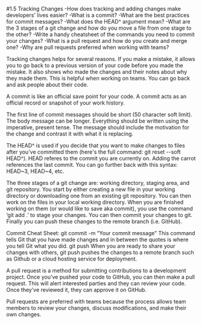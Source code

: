 #1.5 Tracking Changes
-How does tracking and adding changes make developers' lives easier?
-What is a commit?
-What are the best practices for commit messages?
-What does the HEAD^ argument mean?
-What are the 3 stages of a git change and how do you move a file from one stage to the other?
-Write a handy cheatsheet of the commands you need to commit your changes?
-What is a pull request and how do you create and merge one?
-Why are pull requests preferred when working with teams?

Tracking changes helps for several reasons.  If you make a mistake, it allows you to go back to a previous version of your code before you made the mistake. It also shows who made the changes and their notes about why they made them.  This is helpful when working on teams.  You can go back and ask people about their code.

A commit is like an official save point for your code.  A commit acts as an official record or snapshot of your work history.


The first line of commit messages should be short (50 character soft limit).    The body message can be longer.  Everything should be written using the imperative, present tense.  The message should include the motivation for the change and contrast it with what it is replacing.


The HEAD^ is used if you decide that you want to make changes to files after you've committed them (here's the full command:  git reset --soft HEAD^). HEAD referes to the commit you are currently on.  Adding the carrot references the last commit.  You can go further back with this syntax:  HEAD~3, HEAD~4, etc.


The three stages of a git change are:  working directory, staging area, and git repository.  You start by either creating a new file in your working directory or downloading one from an existing git repository.  You can then work on the files in your local working directory.  When you are finished working on them (or would like to save aka commit), you use the command ‘git add .’ to stage your changes.  You can then commit your changes to git.  Finally you can push these changes to the remote branch (i.e. GitHub).


Commit Cheat Sheet:
git commit -m “Your commit message”
This command tells Git that you have made changes and in between the quotes is where you tell Git what you did.
git push
When you are ready to share your changes with others, git push pushes the changes to a remote branch such as Github or a cloud hosting service for deployment.


A pull request is a method for submitting contributions to a development project.  Once you’ve pushed your code to GitHub, you can then make a pull request. This will alert interested parties and they can review your code.   Once they’ve reviewed it, they can approve it on GitHub.


Pull requests are preferred with teams because the process allows team members to review your changes, discuss modifications, and make their own changes.
